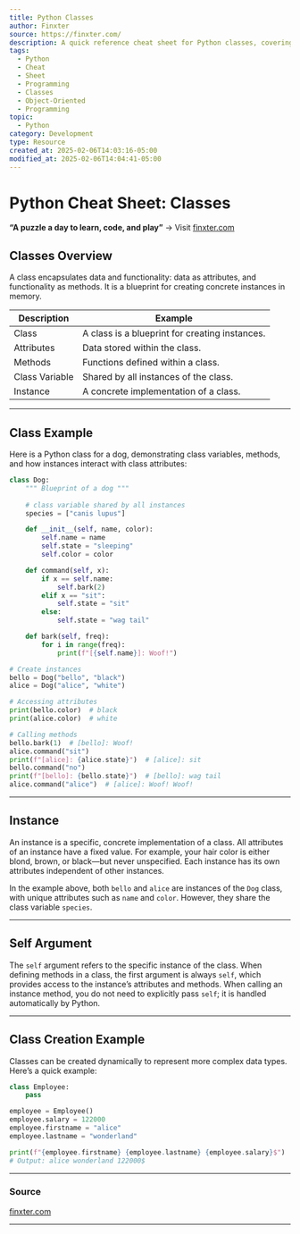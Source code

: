 ```yaml
---
title: Python Classes
author: Finxter
source: https://finxter.com/
description: A quick reference cheat sheet for Python classes, covering class creation, instances, and common class methods.5
tags:
  - Python
  - Cheat
  - Sheet
  - Programming
  - Classes
  - Object-Oriented
  - Programming
topic:
  - Python
category: Development
type: Resource
created_at: 2025-02-06T14:03:16-05:00
modified_at: 2025-02-06T14:04:41-05:00
---
```


# Python Cheat Sheet: Classes

**“A puzzle a day to learn, code, and play”** → Visit [finxter.com](https://finxter.com/)

## Classes Overview

A class encapsulates data and functionality: data as attributes, and functionality as methods. It is a blueprint for creating concrete instances in memory.

| **Description**            | **Example**                                                    |
|----------------------------|----------------------------------------------------------------|
| Class                       | A class is a blueprint for creating instances.                 |
| Attributes                  | Data stored within the class.                                  |
| Methods                     | Functions defined within a class.                             |
| Class Variable              | Shared by all instances of the class.                         |
| Instance                    | A concrete implementation of a class.                        |

---

## Class Example

Here is a Python class for a dog, demonstrating class variables, methods, and how instances interact with class attributes:

```python
class Dog:
    """ Blueprint of a dog """
    
    # class variable shared by all instances
    species = ["canis lupus"]

    def __init__(self, name, color):
        self.name = name
        self.state = "sleeping"
        self.color = color

    def command(self, x):
        if x == self.name:
            self.bark(2)
        elif x == "sit":
            self.state = "sit"
        else:
            self.state = "wag tail"

    def bark(self, freq):
        for i in range(freq):
            print(f"[{self.name}]: Woof!")

# Create instances
bello = Dog("bello", "black")
alice = Dog("alice", "white")

# Accessing attributes
print(bello.color)  # black
print(alice.color)  # white

# Calling methods
bello.bark(1)  # [bello]: Woof!
alice.command("sit")
print(f"[alice]: {alice.state}")  # [alice]: sit
bello.command("no")
print(f"[bello]: {bello.state}")  # [bello]: wag tail
alice.command("alice")  # [alice]: Woof! Woof!
```

---

## Instance

An instance is a specific, concrete implementation of a class. All attributes of an instance have a fixed value. For example, your hair color is either blond, brown, or black—but never unspecified. Each instance has its own attributes independent of other instances.

In the example above, both `bello` and `alice` are instances of the `Dog` class, with unique attributes such as `name` and `color`. However, they share the class variable `species`.

---

## Self Argument

The `self` argument refers to the specific instance of the class. When defining methods in a class, the first argument is always `self`, which provides access to the instance’s attributes and methods. When calling an instance method, you do not need to explicitly pass `self`; it is handled automatically by Python.

---

## Class Creation Example

Classes can be created dynamically to represent more complex data types. Here’s a quick example:

```python
class Employee:
    pass

employee = Employee()
employee.salary = 122000
employee.firstname = "alice"
employee.lastname = "wonderland"

print(f"{employee.firstname} {employee.lastname} {employee.salary}$")
# Output: alice wonderland 122000$
```

---

### Source
[finxter.com](https://finxter.com/)

---
